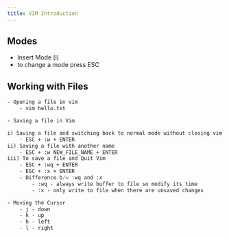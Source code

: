 ```yaml
---
title: VIM Introduction
---
```


## Modes

- Insert Mode (i)
- to change a mode press ESC

## Working with Files

```cmd
- Opening a file in vim
 	- vim hello.txt

- Saving a file in Vim

i) Saving a file and switching back to normal mode without closing vim
	- ESC + :w + ENTER
ii) Saving a file with another name
	- ESC + :w NEW_FILE_NAME + ENTER
iii) To save a file and Quit Vim
	- ESC + :wq + ENTER
	- ESC + :x + ENTER
	- Difference b/w :wq and :x
		- :wq - always write buffer to file so modify its time
		- :x - only write to file when there are unsaved changes

- Moving the Cursor
	- j - down
	- k - up
	- h - left
	- l - right
```
